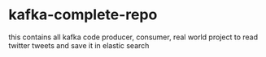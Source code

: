 # kafka-complete-repo
this contains all kafka code producer, consumer, real world project to read twitter tweets and save it in elastic search
